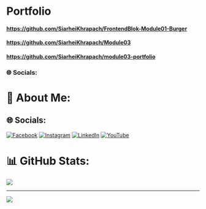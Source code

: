 # Portfolio
#### https://github.com/SiarheiKhrapach/FrontendBlok-Module01-Burger
#### https://github.com/SiarheiKhrapach/Module03
#### https://github.com/SiarheiKhrapach/module03-portfolio
### 🌐 Socials:
# 💫 About Me:

## 🌐 Socials:
[![Facebook](https://img.shields.io/badge/Facebook-%231877F2.svg?logo=Facebook&logoColor=white)](https://facebook.com/https://www.facebook.com/bassler.disconnect) [![Instagram](https://img.shields.io/badge/Instagram-%23E4405F.svg?logo=Instagram&logoColor=white)](https://instagram.com/https://www.instagram.com/bassler_disconnect_sc/) [![LinkedIn](https://img.shields.io/badge/LinkedIn-%230077B5.svg?logo=linkedin&logoColor=white)](https://linkedin.com/in/https://www.linkedin.com/in/siarhei-khrapach-379254161/) [![YouTube](https://img.shields.io/badge/YouTube-%23FF0000.svg?logo=YouTube&logoColor=white)](https://youtube.com/@https://www.youtube.com/@basslerdisconnect) 

# 📊 GitHub Stats:
![](https://github-readme-stats.vercel.app/api/top-langs/?username=SiarheiKhrapach&theme=vue&hide_border=false&include_all_commits=true&count_private=false&layout=compact)

---
[![](https://visitcount.itsvg.in/api?id=SiarheiKhrapach&icon=0&color=1)](https://visitcount.itsvg.in)

<!-- Proudly created with GPRM ( https://gprm.itsvg.in ) -->
